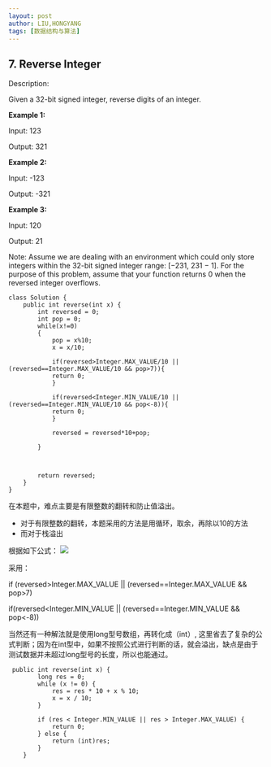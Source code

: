 ```yaml
---
layout: post
author: LIU,HONGYANG
tags: [数据结构与算法]
---
```






## 7. Reverse  Integer


Description:

Given a 32-bit signed integer, reverse digits of an integer.

**Example 1:**

Input: 123

Output: 321

**Example 2:**

Input: -123

Output: -321

**Example 3:**

Input: 120

Output: 21

Note:
Assume we are dealing with an environment which could only store integers within the 32-bit signed integer range: [−231,  231 − 1]. For the purpose of this problem, assume that your function returns 0 when the reversed integer overflows.

```{java}
class Solution {
    public int reverse(int x) {
        int reversed = 0;
        int pop = 0;
        while(x!=0)
        {
            pop = x%10; 
            x = x/10;
            
            if(reversed>Integer.MAX_VALUE/10 || (reversed==Integer.MAX_VALUE/10 && pop>7)){
            return 0;
            }
        
        	if(reversed<Integer.MIN_VALUE/10 || (reversed==Integer.MIN_VALUE/10 && pop<-8)){
            return 0;
            }
            
            reversed = reversed*10+pop;
            
        }
        
        
       
        return reversed;
    }
}
```

在本题中，难点主要是有限整数的翻转和防止值溢出。

- 对于有限整数的翻转，本题采用的方法是用循环，取余，再除以10的方法
- 而对于栈溢出

根据如下公式：
![](https://tva1.sinaimg.cn/large/006tNbRwgy1g9wl7eihufj30tc0bswgd.jpg)


采用：

if (reversed>Integer.MAX_VALUE || (reversed==Integer.MAX_VALUE && pop>7)

if(reversed<Integer.MIN_VALUE || (reversed==Integer.MIN_VALUE && pop<-8))


当然还有一种解法就是使用long型号数组，再转化成（int）, 这里省去了复杂的公式判断；因为在int型中，如果不按照公式进行判断的话，就会溢出，缺点是由于测试数据并未超过long型号的长度，所以也能通过。

```{}
 public int reverse(int x) {
        long res = 0;
        while (x != 0) {
            res = res * 10 + x % 10;
            x = x / 10;
        }
        
        if (res < Integer.MIN_VALUE || res > Integer.MAX_VALUE) {
            return 0;
        } else {
            return (int)res;
        }
    }

```

